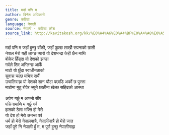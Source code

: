 ```yaml
---
title: मर्दा पनि म
author: दिनेश अधिकारी
genre: कविता
language: नेपाली
source: नेपाली - कविता कोश
source_link: http://kavitakosh.org/kk/%E0%A4%A6%E0%A4%BF%E0%A4%A8%E0%A5%87%E0%A4%B6_%E0%A4%85%E0%A4%A7%E0%A4%BF%E0%A4%95%E0%A4%BE%E0%A4%B0%E0%A5%80
---
```


मर्दा पनि म जहाँ हुन्छु बाँकी, जहाँ फुल्छ लाखौँ सपनाको छाती  
नेपाल मेरो यही लाग्छ प्यारो यो देशभन्दा केही छैन माथि  
बोकेर हिँड्दा यो देशको झन्डा  
गर्वले शिर अग्लिन्छ आफैँ  
माटो यो छुँदा स्वाधीनताको  
सुवास चल्छ मभित्र सधैँ  
उचालिराख्न यो देशको शान यौटा पछाडि अर्को छ पुस्ता  
माटोमा मुटु रोपेर ज्युने छातीमा खेल्छ सहिदको आस्था  
   
अर्पण गर्छु म आफ्नो सीप  
पसिनामाथि म गर्छु गर्व  
हातको ठेला भक्ति हो मेरो  
यो देश हो मेरो अनन्त पर्व  
धर्म हो मेरो नेपालमात्रै, नेपालीमात्रै हो मेरो जात  
जहाँ पुगे नि नेपाली हुँ म, म पूर्ण हुन्छु नेपालीमाझ
